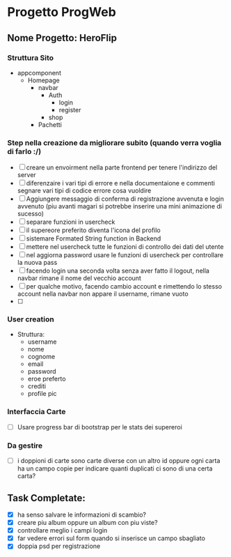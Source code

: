 # Progetto ProgWeb

## Nome Progetto: HeroFlip


### Struttura Sito

- appcomponent
  - Homepage
    - navbar
      - Auth
        - login
        - register
      - shop
    - Pachetti



### Step nella creazione da migliorare subito (quando verra voglia di farlo :/)
- [ ] creare un envoirment nella parte frontend per tenere l'indirizzo del server
- [ ] diferenzaire i vari tipi di errore e nella documentaione e commenti segnare vari tipi di codice errore cosa vuoldire
- [ ] Aggiungere messaggio di conferma di registrazione avvenuta e login avvenuto (piu avanti magari si potrebbe inserire una mini animazione di sucesso)
- [ ] separare funzioni in usercheck
- [ ] il supereore preferito diventa l'icona del profilo
- [ ] sistemare Formated String function in Backend
- [ ] mettere nel usercheck tutte le funzioni di controllo dei dati del utente
- [ ] nel aggiorna password usare le funzioni di usercheck per controllare la nuova pass
- [ ] facendo login una seconda volta senza aver fatto il logout, nella navbar rimane il nome del vecchio account 
- [ ] per qualche motivo, facendo cambio account e rimettendo lo stesso account nella navbar non appare il username, rimane vuoto
- [ ] 

### User creation 
- Struttura: 
  - username
  - nome
  - cognome
  - email
  - password
  - eroe preferto
  - crediti
  - profile pic





### Interfaccia Carte

- [ ] Usare progress bar di bootstrap per le stats dei supereroi






### Da gestire

- [ ] i doppioni di carte sono carte diverse con un altro id oppure ogni carta ha un campo copie per indicare quanti duplicati ci sono di una certa carta?





## Task Completate:

- [X] ha senso salvare le informazioni di scambio?
- [X] creare piu album oppure un album con piu viste?
- [X] controllare meglio i campi login
- [X] far vedere errori sul form quando si inserisce un campo sbagliato
- [X] doppia psd per registrazione